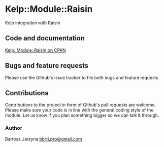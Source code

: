 # Kelp::Module::Raisin
Kelp integration with Raisin

## Code and documentation
[Kelp::Module::Raisin on CPAN](https://metacpan.org/release/Kelp-Module-Raisin)

## Bugs and feature requests
Please use the Github's issue tracker to file both bugs and feature requests.

## Contributions
Contributions to the project in form of Github's pull requests are
welcome. Please make sure your code is in line with the general
coding style of the module. Let us know if you plan something
bigger so we can talk it through.

### Author
Bartosz Jarzyna <bbrtj.pro@gmail.com>

